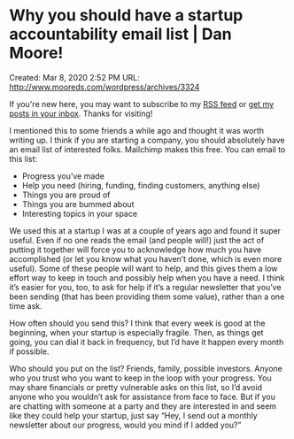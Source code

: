 # Why you should have a startup accountability email list | Dan Moore!

Created: Mar 8, 2020 2:52 PM
URL: http://www.mooreds.com/wordpress/archives/3324

If you're new here, you may want to subscribe to my [RSS feed](http://www.mooreds.com/wordpress/feed/) or [get my posts in your inbox](http://www.mooreds.com/wordpress/subscribe). Thanks for visiting!

I mentioned this to some friends a while ago and thought it was worth writing up. I think if you are starting a company, you should absolutely have an email list of interested folks. Mailchimp makes this free. You can email to this list:

- Progress you’ve made
- Help you need (hiring, funding, finding customers, anything else)
- Things you are proud of
- Things you are bummed about
- Interesting topics in your space

We used this at a startup I was at a couple of years ago and found it super useful. Even if no one reads the email (and people will!) just the act of putting it together will force you to acknowledge how much you have accomplished (or let you know what you haven’t done, which is even more useful). Some of these people will want to help, and this gives them a low effort way to keep in touch and possibly help when you have a need. I think it’s easier for you, too, to ask for help if it’s a regular newsletter that you’ve been sending (that has been providing them some value), rather than a one time ask.

How often should you send this? I think that every week is good at the beginning, when your startup is especially fragile. Then, as things get going, you can dial it back in frequency, but I’d have it happen every month if possible.

Who should you put on the list? Friends, family, possible investors. Anyone who you trust who you want to keep in the loop with your progress. You may share financials or pretty vulnerable asks on this list, so I’d avoid anyone who you wouldn’t ask for assistance from face to face. But if you are chatting with someone at a party and they are interested in and seem like they could help your startup, just say “Hey, I send out a monthly newsletter about our progress, would you mind if I added you?”
